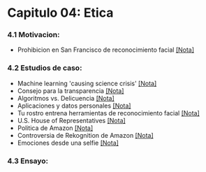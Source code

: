 
# Capitulo 04: Etica
### 4.1 Motivacion:
* Prohibicion en San Francisco de reconocimiento facial [[Nota]](https://edition.cnn.com/2019/07/17/tech/cities-ban-facial-recognition)
### 4.2 Estudios de caso:
* Machine learning 'causing science crisis' [[Nota]](https://www.bbc.co.uk/news/amp/science-environment-47267081)
* Consejo para la transparencia [[Nota]](https://www.theclinic.cl/2019/07/17/consejo-para-la-transparencia-pego-el-grito-en-el-cielo-y-alerta-sobre-los-riesgos-de-envejecer-tu-rostro-con-faceapp/)
* Algoritmos vs. Delicuencia [[Nota]](https://www.theclinic.cl/2019/07/25/batallas-3-0-inteligencia-artificial-y-algoritmos-versus-delincuencia-en-chile/)
* Aplicaciones y datos personales [[Nota]](https://www.latercera.com/opinion/noticia/aplicaciones-datos-personales/)
* Tu rostro entrena herramientas de reconocimiento facial [[Nota]](https://www.nytimes.com/es/2019/07/15/reconocimiento-facial-tecnologia)
* U.S. House of Representatives [[Nota]](https://oversight.house.gov/legislation/hearings/facial-recognition-technology-part-1-its-impact-on-our-civil-rights-and)
* Politica de Amazon [[Nota]](https://aws.amazon.com/rekognition/the-facts-on-facial-recognition-with-artificial-intelligence)
* Controversia de Rekognition de Amazon [[Nota]](https://www.nytimes.com/2019/05/20/technology/amazon-facial-recognition.html)
* Emociones desde una selfie [[Nota]](https://thenextweb.com/artificial-intelligence/2019/07/30/this-ai-detects-11-types-of-emotions-from-a-selfie/)
### 4.3 Ensayo:
